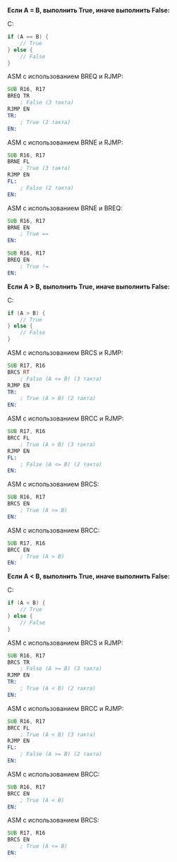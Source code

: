  **Если A = B, выполнить True, иначе выполнить False:**

C:
```c
if (A == B) {
    // True
} else {
    // False
}
```
ASM с использованием BREQ и RJMP:
```asm
SUB R16, R17
BREQ TR
    ; False (3 такта)
RJMP EN
TR:
    ; True (2 такта)
EN:
```
ASM с использованием BRNE и RJMP:
```asm
SUB R16, R17
BRNE FL
    ; True (3 такта)
RJMP EN
FL:
    ; False (2 такта)
EN:
```
ASM с использованием BRNE и BREQ:
```asm
SUB R16, R17
BRNE EN
    ; True ==
EN:

SUB R16, R17
BREQ EN
    ; True !=
EN:
```
**Если A > B, выполнить True, иначе выполнить False:**

C:
```c
if (A > B) {
    // True
} else {
    // False
}
```
ASM с использованием BRCS и RJMP:
```asm
SUB R17, R16
BRCS RT
    ; False (A <= B) (3 такта)
RJMP EN
TR:
    ; True (A > B) (2 такта)
EN:
```
ASM с использованием BRCC и RJMP:
```asm
SUB R17, R16
BRCC FL
    ; True (A > B) (3 такта)
RJMP EN
FL:
    ; False (A <= B) (2 такта)
EN:
```
ASM с использованием BRCS:
```asm
SUB R16, R17
BRCS EN
    ; True (A >= B)
EN:
```
ASM с использованием BRCC:
```asm
SUB R17, R16
BRCC EN
    ; True (A > B)
EN:
```

**Если A < B, выполнить True, иначе выполнить False:**

С:
```c
if (A < B) {
    // True
} else {
    // False
}
```
ASM с использованием BRCS и RJMP:
```asm
SUB R16, R17
BRCS TR
    ; False (A >= B) (3 такта)
RJMP EN
TR:
    ; True (A < B) (2 такта)
EN:
```
ASM с использованием BRCC и RJMP:
```asm
SUB R16, R17
BRCC FL
    ; True (A < B) (3 такта)
RJMP EN
FL:
    ; False (A >= B) (2 такта)
EN:
```
ASM с использованием BRCC:
```asm
SUB R16, R17
BRCC EN
    ; True (A < B)
EN:
```
ASM с использованием BRCS:
```asm
SUB R17, R16
BRCS EN
    ; True (A <= B)
EN:
```

